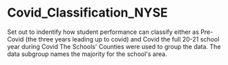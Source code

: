 # Covid_Classification_NYSE
Set out to indentify how student performance can classify either as Pre-Covid (the three years leading up to covid) and Covid the full 20-21 school year during Covid
The Schools' Counties were used to group the data. The data subgroup names the majority for the school's area.
